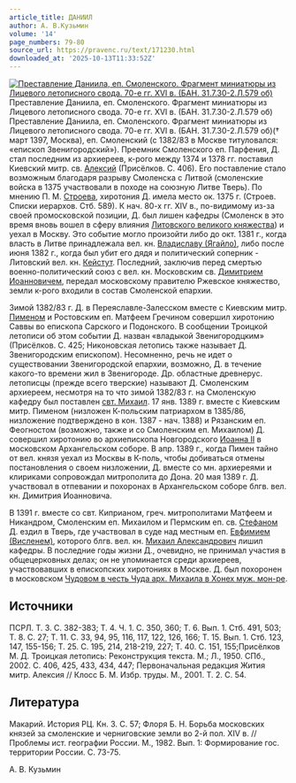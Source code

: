 ```yaml
---
article_title: ДАНИИЛ
author: А. В.Кузьмин
volume: '14'
page_numbers: 79-80
source_url: https://pravenc.ru/text/171230.html
downloaded_at: '2025-10-13T11:33:52Z'
---
```


[![Преставление Даниила, еп. Смоленского. Фрагмент миниатюры из Лицевого летописного свода. 70-е гг. XVI в. (БАН. 31.7.30-2.Л.579 об)](https://pravenc.ru/data/472/478/1234/i200.jpg "Кликните для увеличения картинки")](https://pravenc.ru/data/472/478/1234/i400.jpg)Преставление Даниила, еп. Смоленского. Фрагмент миниатюры из Лицевого летописного свода. 70-е гг. XVI в. (БАН. 31.7.30-2.Л.579 об)  
Преставление Даниила, еп. Смоленского. Фрагмент миниатюры из Лицевого летописного свода. 70-е гг. XVI в. (БАН. 31.7.30-2.Л.579 об)(† март 1397, Москва), еп. Смоленский (с 1382/83 в Москве титуловался: «епископ Звенигородский»). Преемник Смоленского еп. Парфения, Д. стал последним из архиереев, к-рого между 1374 и 1378 гг. поставил Киевский митр. св. [Алексий](https://pravenc.ru/text/Алексий.html) (Присёлков. С. 406). Его поставление стало возможным благодаря разрыву Смоленска с Литвой (смоленские войска в 1375 участвовали в походе на союзную Литве Тверь). По мнению П. М. [Строева](https://pravenc.ru/text/Строев.html), хиротония Д. имела место ок. 1375 г. (Строев. Списки иерархов. Стб. 589). К нач. 80-х гг. XIV в., по-видимому из-за своей промосковской позиции, Д. был лишен кафедры (Смоленск в это время вновь вошел в сферу влияния [Литовского великого княжества](<https://pravenc.ru/text/Литовского великого княжества.html>)) и уехал в Москву. Это событие могло произойти либо до окт. 1381 г., когда власть в Литве принадлежала вел. кн. [Владиславу (Ягайло)](<https://pravenc.ru/text/Владиславу (Ягайло).html>), либо после июня 1382 г., когда был убит его дядя и политический соперник - Литовский вел. кн. [Кейстут](https://pravenc.ru/text/Кейстут.html). Последний, заключив перед смертью военно-политический союз с вел. кн. Московским св. [Димитрием Иоанновичем](<https://pravenc.ru/text/Димитрий Иоаннович.html>), передал московскому правителю Ржевское княжество, земли к-рого входили в состав Смоленской епархии.

Зимой 1382/83 г. Д. в Переяславле-Залесском вместе с Киевским митр. [Пименом](https://pravenc.ru/text/Пименом.html) и Ростовским еп. Матфеем Гречином совершил хиротонию Саввы во епископа Сарского и Подонского. В сообщении Троицкой летописи об этом событии Д. назван «владыкой Звенигородцким» (Присёлков. С. 425; Никоновская летопись также называет Д. Звенигородским епископом). Несомненно, речь не идет о существовании Звенигородской епархии, возможно, Д. в течение какого-то времени жил в Звенигороде. Др. областные древнерус. летописцы (прежде всего тверские) называют Д. Смоленским архиереем, несмотря на то что зимой 1382/83 г. на Смоленскую кафедру был поставлен [свт. Михаил](<https://pravenc.ru/text/свт  Михаил.html>). 17 янв. 1389 г. вместе с Киевским митр. Пименом (низложен К-польским патриархом в 1385/86, низложение подтверждено в кон. 1387 - нач. 1388) и Рязанским еп. Феогностом (возможно, также и со Смоленским еп. Михаилом) Д. совершил хиротонию во архиепископа Новгородского [Иоанна II](<https://pravenc.ru/text/Иоанн II.html>) в московском Архангельском соборе. В апр. 1389 г., когда Пимен тайно от вел. князя уехал из Москвы в К-поль, чтобы добиваться отмены постановления о своем низложении, Д. вместе со мн. архиереями и клириками сопровождал митрополита до Дона. 20 мая 1389 г. Д. участвовал в отпевании и похоронах в Архангельском соборе блгв. вел. кн. Димитрия Иоанновича.

В 1391 г. вместе со свт. Киприаном, греч. митрополитами Матфеем и Никандром, Смоленским еп. Михаилом и Пермским еп. св. [Стефаном](https://pravenc.ru/text/Стефаном.html) Д. ездил в Тверь, где участвовал в суде над местным еп. [Евфимием (Висленем)](<https://pravenc.ru/text/Евфимием (Висленем).html>), которого блгв. вел. кн. [Михаил Александрович](<https://pravenc.ru/text/Михаил Александрович.html>) лишил кафедры. В последние годы жизни Д., очевидно, не принимал участия в общецерковных делах; он не упоминается среди архиереев, участвовавших в епископских хиротониях в Москве. Д. был похоронен в московском [Чудовом в честь Чуда арх. Михаила в Хонех муж. мон-ре](<https://pravenc.ru/text/Чудовом в честь Чуда арх  Михаила в Хонех муж  мон-ре.html>).

## Источники

ПСРЛ. Т. 3. С. 382-383; Т. 4. Ч. 1. С. 350, 360; Т. 6. Вып. 1. Стб. 491, 503; Т. 8. С. 27; Т. 11. С. 33, 94, 95, 116, 117, 122, 126, 166; Т. 15. Вып. 1. Стб. 123, 147, 155-156; Т. 25. С. 195, 214, 218-219, 227; Т. 40. С. 151, 155;Присёлков М. Д. Троицкая летопись: Реконструкция текста. М.; Л., 1950. СПб., 2002. С. 406, 425, 433, 434, 447; Первоначальная редакция Жития митр. Алексия // Клосс Б. М. Избр. труды. М., 2001. Т. 2. С. 54.

## Литература

Макарий. История РЦ. Кн. 3. С. 57; Флоря Б. Н. Борьба московских князей за смоленские и черниговские земли во 2-й пол. XIV в. // Проблемы ист. географии России. М., 1982. Вып. 1: Формирование гос. территории России. С. 73-75.

А. В.  Кузьмин
